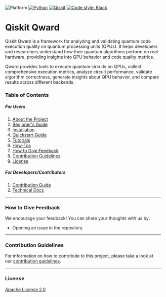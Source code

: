 ![Platform](https://img.shields.io/badge/Platform-Linux%20%7C%20macOS%20%7C%20Windows-informational)
[![Python](https://img.shields.io/badge/Python-3.8%20%7C%203.9%20%7C%203.10-informational)](https://www.python.org/)
[![Qiskit](https://img.shields.io/badge/Qiskit-%E2%89%A5%201.0.0-6133BD)](https://github.com/Qiskit/qiskit)
[![Code style: Black](https://img.shields.io/badge/Code%20style-Black-000.svg)](https://github.com/psf/black)

# Qiskit Qward

Qiskit Qward is a framework for analyzing and validating quantum code execution quality on quantum processing units (QPUs). It helps developers and researchers understand how their quantum algorithms perform on real hardware, providing insights into QPU behavior and code quality metrics.

Qward provides tools to execute quantum circuits on QPUs, collect comprehensive execution metrics, analyze circuit performance, validate algorithm correctness, generate insights about QPU behavior, and compare results across different backends.

### Table of Contents

##### For Users

1.  [About the Project](docs/project_overview.md)
2.  [Beginner's Guide](docs/beginners_guide.md)
3.  [Installation](INSTALL.md)
4.  [Quickstart Guide](docs/quickstart_guide.md)
5.  [Tutorials](docs/tutorials/index.rst)
6.  [How-Tos](docs/how_tos/index.rst)
7.  [How to Give Feedback](#how-to-give-feedback)
8.  [Contribution Guidelines](#contribution-guidelines)
9.  [License](#license)

##### For Developers/Contributors

1. [Contribution Guide](CONTRIBUTING.md)
2. [Technical Docs](docs/technical_docs.md)


----------------------------------------------------------------------------------------------------

### How to Give Feedback

We encourage your feedback! You can share your thoughts with us by:
- Opening an issue in the repository

----------------------------------------------------------------------------------------------------

### Contribution Guidelines

For information on how to contribute to this project, please take a look at our [contribution guidelines](CONTRIBUTING.md).

----------------------------------------------------------------------------------------------------

### License
[Apache License 2.0](LICENSE.txt)
